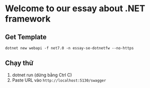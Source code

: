 # Welcome to our essay about .NET framework

## Get Template
`dotnet new webapi -f net7.0 -n essay-se-dotnetfw --no-https`
## Chạy thử 
1. dotnet run (dừng bằng Ctrl C)
2. Paste URL vào `http://localhost:5130/swagger`
